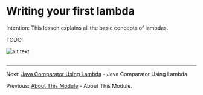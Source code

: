 # Writing your first lambda

Intention: This lesson explains all the basic concepts of lambdas.

TODO:

![alt text](../../etc/features/img.png "Img")

```java

```

<hr>

Next: [Java Comparator Using Lambda](chapter_3.md "Java Comparator Using Lambda") - Java Comparator Using Lambda.

Previous: [About This Module](chapter_1.md "About This Module") - About This Module.